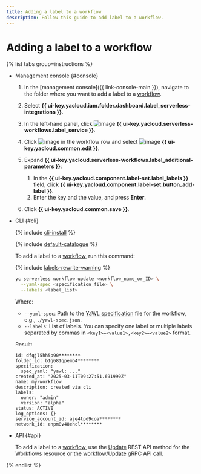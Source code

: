 ```yaml
---
title: Adding a label to a workflow
description: Follow this guide to add label to a workflow.
---
```


# Adding a label to a workflow

{% list tabs group=instructions %}

- Management console {#console}

  1. In the [management console]({{ link-console-main }}), navigate to the folder where you want to add a label to a [workflow](../../../concepts/workflows/workflow.md).
  1. Select **{{ ui-key.yacloud.iam.folder.dashboard.label_serverless-integrations }}**.
  1. In the left-hand panel, click ![image](../../../../_assets/console-icons/graph-node.svg) **{{ ui-key.yacloud.serverless-workflows.label_service }}**.
  1. Click ![image](../../../../_assets/console-icons/ellipsis.svg) in the workflow row and select ![image](../../../../_assets/console-icons/pencil.svg) **{{ ui-key.yacloud.common.edit }}**.
  1. Expand **{{ ui-key.yacloud.serverless-workflows.label_additional-parameters }}**:

      1. In the **{{ ui-key.yacloud.component.label-set.label_labels }}** field, click **{{ ui-key.yacloud.component.label-set.button_add-label }}**.
      1. Enter the key and the value, and press **Enter**.

  1. Click **{{ ui-key.yacloud.common.save }}**.

- CLI {#cli}

  {% include [cli-install](../../../../_includes/cli-install.md) %}

  {% include [default-catalogue](../../../../_includes/default-catalogue.md) %}

  To add a label to a [workflow](../../../concepts/workflows/workflow.md), run this command:

  {% include [labels-rewrite-warning](../../../../_includes/labels-rewrite-warning.md) %}

  ```bash
  yc serverless workflow update <workflow_name_or_ID> \
    --yaml-spec <specification_file> \
    --labels <label_list>
  ```

  Where:

  * `--yaml-spec`: Path to the [YaWL specification](../../../concepts/workflows/yawl/index.md) file for the workflow, e.g., `./yawl-spec.json`.
  * `--labels`: List of labels. You can specify one label or multiple labels separated by commas in `<key1>=<value1>,<key2>=<value2>` format.

  Result:

  ```text
  id: dfqjl5hh5p90********
  folder_id: b1g681qpemb4********
  specification:
    spec_yaml: "yawl: ..."
  created_at: "2025-03-11T09:27:51.691990Z"
  name: my-workflow
  description: created via cli
  labels:
    owner: "admin"
    version: "alpha"
  status: ACTIVE
  log_options: {}
  service_account_id: aje4tpd9coa********
  network_id: enpm8v48ehcl********
  ```

- API {#api}

  To add a label to a [workflow](../../../concepts/workflows/workflow.md), use the [Update](../../../../serverless-integrations/workflows/api-ref/Workflow/update.md) REST API method for the [Workflows](../../../../serverless-integrations/workflows/api-ref/Workflow/index.md) resource or the [workflow/Update](../../../../serverless-integrations/workflows/api-ref/grpc/Workflow/update.md) gRPC API call.

{% endlist %}